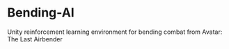 # Bending-AI
Unity reinforcement learning environment for bending combat from Avatar: The Last Airbender
